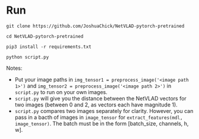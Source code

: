 # Run
```
git clone https://github.com/JoshuaChick/NetVLAD-pytorch-pretrained
```
```
cd NetVLAD-pytorch-pretrained
```
```
pip3 install -r requirements.txt
```
```
python script.py
```
Notes: 
- Put your image paths in ```img_tensor1 = preprocess_image('<image path 1>')``` and ```img_tensor2 = preprocess_image('<image path 2>')``` in ```script.py``` to run on your own images.
- ```script.py``` will give you the distance between the NetVLAD vectors for two images (between 0 and 2, as vectors each have magnitude 1).
- ```script.py``` compares two images separately for clarity. However, you can pass in a bacth of images in ```image_tensor``` for ```extract_features(mdl, image_tensor)```. The batch must be in the form [batch_size, channels, h, w].
